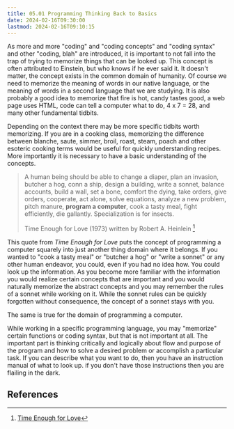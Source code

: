 ```yaml
---
title: 05.01 Programming Thinking Back to Basics
date: 2024-02-16T09:30:00
lastmod: 2024-02-16T09:10:15
---
```


As more and more "coding" and "coding concepts" and "coding syntax" and other "coding, blah" are introduced, it is important to not fall into the trap of trying to memorize things that can be looked up. This concept is often attributed to Einstein, but who knows if he ever said it. It doesn't matter, the concept exists in the common domain of humanity. Of course we need to memorize the meaning of words in our native language, or the meaning of words in a second language that we are studying. It is also probably a good idea to memorize that fire is hot, candy tastes good, a web page uses HTML, code can tell a computer what to do, 4 x 7 = 28, and many other fundamental tidbits.

Depending on the context there may be more specific tidbits worth memorizing. If you are in a cooking class, memorizing the difference between blanche, saute, simmer, broil, roast, steam, poach and other esoteric cooking terms would be useful for quickly understanding recipes. More importantly it is necessary to have a basic understanding of the concepts.

> A human being should be able to change a diaper, plan an invasion, butcher a hog, conn a ship, design a building, write a sonnet, balance accounts, build a wall, set a bone, comfort the dying, take orders, give orders, cooperate, act alone, solve equations, analyze a new problem, pitch manure, **program a computer**, cook a tasty meal, fight efficiently, die gallantly. Specialization is for insects.
>
> Time Enough for Love (1973) written by Robert A. Heinlein [^love]

This quote from _Time Enough for Love_ puts the concept of programming a computer squarely into just another thing domain where it belongs. If you wanted to "cook a tasty meal" or "butcher a hog" or "write a sonnet" or any other human endeavor, you could, even if you had no idea how. You could look up the information. As you become more familiar with the information you would realize certain concepts that are important and you would naturally memorize the abstract concepts and you may remember the rules of a sonnet while working on it. While the sonnet rules can be quickly forgotten without consequence, the concept of a sonnet stays with you.

The same is true for the domain of programming a computer.

While working in a specific programming language, you may "memorize" certain functions or coding syntax, but that is not important at all. The important part is thinking critically and logically about flow and purpose of the program and how to solve a desired problem or accomplish a particular task. If you can describe what you want to do, then you have an instruction manual of what to look up. if you don't have those instructions then you are flailing in the dark.

## References

[^love]: [Time Enough for Love](https://en.wikiquote.org/wiki/Time_Enough_for_Love)
